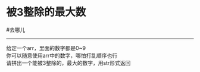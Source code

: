 # 被3整除的最大数

#去哪儿

---

给定一个arr，里面的数字都是0~9  
你可以随意使用arr中的数字，哪怕打乱顺序也行  
请拼出一个能被3整除的，最大的数字，用str形式返回   
